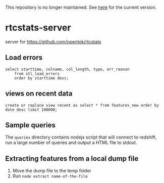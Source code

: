 This repository is no longer maintained. See [here](https://github.com/rtcstats/rtcstats)
for the current version.

# rtcstats-server
server for https://github.com/opentok/rtcstats

## Load errors
```
select starttime, colname, col_length, type, err_reason
    from stl_load_errors
    order by starttime desc;
```

## views on recent data
```
create or replace view recent as select * from features_new order by date desc limit 100000;
```

## Sample queries

The `queries` directory contains nodejs script that will connect to redshift, run a large
number of queries and output a HTML file to stdout.

## Extracting features from a local dump file

1. Move the dump file to the temp folder
2. Run `node extract name-of-the-file`
